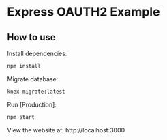 # Express OAUTH2 Example

## How to use

Install dependencies:
```bash
npm install

```

Migrate database:
```bash
knex migrate:latest 

```

Run [Production]:

```bash
npm start
```

View the website at: http://localhost:3000
